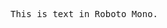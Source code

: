 



<!-- Font is available for free from Google -->


<!--**** To apply to the entire body of text do this ****-->
<!-- 
<link href="https://fonts.googleapis.com/css2?family=Roboto+Mono:wght@400;700&display=swap" rel="stylesheet">
<style>
  body {
    font-family: 'Roboto Mono', monospace;
  }
</style>

<span style="font-family: 'Roboto Mono', monospace;">This is text in Roboto Mono.</span>
-->


<!--*** To apply to a line of text do this ***-->

<link href="https://fonts.googleapis.com/css2?family=Roboto+Mono:wght@400;700&display=swap" rel="stylesheet">

<span style="font-family: 'Roboto Mono', monospace;">This is text in Roboto Mono.</span>
